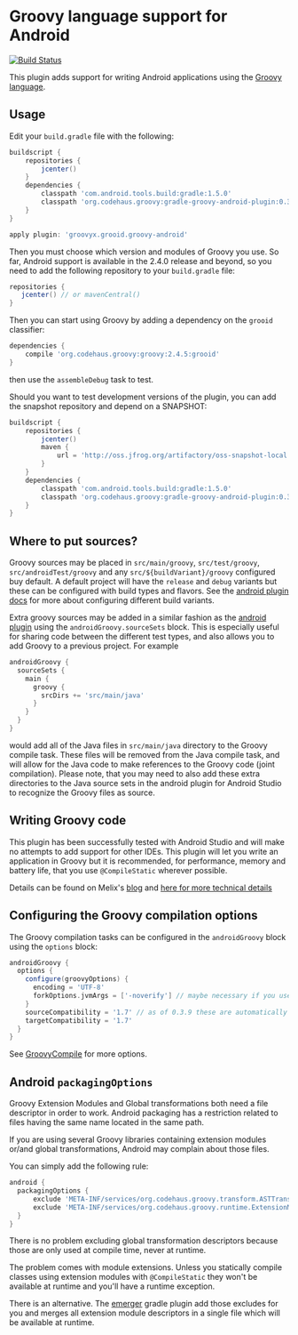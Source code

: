 Groovy language support for Android
===================================

[![Build Status](https://travis-ci.org/groovy/groovy-android-gradle-plugin.svg?branch=master)](https://travis-ci.org/groovy/groovy-android-gradle-plugin)

This plugin adds support for writing Android applications using the [Groovy language](http://groovy-lang.org).

Usage
-----

Edit your `build.gradle` file with the following:

```groovy
buildscript {
    repositories {
        jcenter()
    }
    dependencies {
        classpath 'com.android.tools.build:gradle:1.5.0'
        classpath 'org.codehaus.groovy:gradle-groovy-android-plugin:0.3.8'
    }
}

apply plugin: 'groovyx.grooid.groovy-android'
```

Then you must choose which version and modules of Groovy you use. So far, Android support is available in
the 2.4.0 release and beyond, so you need to add the following repository to your `build.gradle` file:

```groovy
repositories {
   jcenter() // or mavenCentral()
}
```

Then you can start using Groovy by adding a dependency on the `grooid` classifier:

```groovy
dependencies {
    compile 'org.codehaus.groovy:groovy:2.4.5:grooid'
}
```

then use the `assembleDebug` task to test.

Should you want to test development versions of the plugin, you can add the snapshot repository and depend on a SNAPSHOT:

```groovy
buildscript {
    repositories {
        jcenter()
        maven {
            url = 'http://oss.jfrog.org/artifactory/oss-snapshot-local'
        }
    }
    dependencies {
        classpath 'com.android.tools.build:gradle:1.5.0'
        classpath 'org.codehaus.groovy:gradle-groovy-android-plugin:0.3.9-SNAPSHOT'
    }
}
```

Where to put sources?
---------------------

Groovy sources may be placed in `src/main/groovy`, `src/test/groovy`, `src/androidTest/groovy` and any `src/${buildVariant}/groovy` 
configured buy default. A default project will have the `release` and `debug` variants but these can be configured with build
types and flavors. See the [android plugin docs](https://sites.google.com/a/android.com/tools/tech-docs/new-build-system/user-guide#TOC-Build-Types)
for more about configuring different build variants.

Extra groovy sources may be added in a similar fashion as the [android plugin](https://sites.google.com/a/android.com/tools/tech-docs/new-build-system/user-guide#TOC-Sourcesets-and-Dependencies)
using the `androidGroovy.sourceSets` block. This is especially useful for sharing code between the different test types, and also 
allows you to add Groovy to a previous project. For example

```groovy
androidGroovy {
  sourceSets {
    main {
      groovy {
        srcDirs += 'src/main/java'
      }
    }
  }
}
```

would add all of the Java files in `src/main/java` directory to the Groovy compile task. These files will be removed
from the Java compile task, and will allow for the Java code to make references to the Groovy code (joint compilation).
Please note, that you may need to also add these extra directories to the Java source sets in the android plugin 
for Android Studio to recognize the Groovy files as source.

Writing Groovy code
-------------------

This plugin has been successfully tested with Android Studio and will make no attempts to add support for other IDEs.
This plugin will let you write an application in Groovy but it is recommended, for performance, memory and battery life, 
that you use `@CompileStatic` wherever possible.

Details can be found on Melix's [blog](http://melix.github.io/blog/2014/06/grooid.html) and [here for more technical details](http://melix.github.io/blog/2014/06/grooid2.html)


Configuring the Groovy compilation options
------------------------------------------

The Groovy compilation tasks can be configured in the `androidGroovy` block using the `options` block:

```groovy
androidGroovy {
  options {
    configure(groovyOptions) {
      encoding = 'UTF-8'
      forkOptions.jvmArgs = ['-noverify'] // maybe necessary if you use Google Play Services
    }
    sourceCompatibility	= '1.7' // as of 0.3.9 these are automatically set based off the android plugin's
    targetCompatibility = '1.7'
  }
}
```

See [GroovyCompile](https://docs.gradle.org/current/dsl/org.gradle.api.tasks.compile.GroovyCompile.html) for more options.


Android `packagingOptions`
--------------------------

Groovy Extension Modules and Global transformations both need a file
descriptor in order to work. Android packaging has a restriction
related to files having the same name located in the same path.

If you are using several Groovy libraries containing extension modules
or/and global transformations, Android may complain about those files.

You can simply add the following rule:

```groovy
android {
  packagingOptions {
      exclude 'META-INF/services/org.codehaus.groovy.transform.ASTTransformation'
      exclude 'META-INF/services/org.codehaus.groovy.runtime.ExtensionModule'
  }
}
```

There is no problem excluding global transformation descriptors because
those are only used at compile time, never at runtime.

The problem comes with module extensions. Unless you statically
compile classes using extension modules with `@CompileStatic` they won't
be available at runtime and you'll have a runtime exception.

There is an alternative. The [emerger](https://github.com/kaleidos/emerger) gradle plugin add
those excludes for you and merges all extension module descriptors in
a single file which will be available at runtime.
